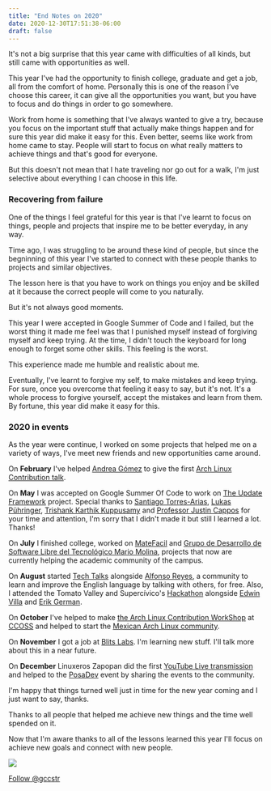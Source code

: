 ```yaml
---
title: "End Notes on 2020"
date: 2020-12-30T17:51:38-06:00
draft: false
---
```


It's not a big surprise that this year came with difficulties of all kinds, but still came with opportunities as well.

This year I've had the opportunity to finish college, graduate and get a job, all from the comfort of home. Personally this is one of the reason I’ve choose this career, it can give all the opportunities you want, but you have to focus and do things in order to go somewhere.

Work from home is something that I've always wanted to give a try, because you focus on the important stuff that actually make things happen and for sure this year did make it easy for this. Even better, seems like work from home came to stay. People will start to focus on what really matters to achieve things and that's good for everyone.

But this doesn't not mean that I hate traveling nor go out for a walk, I'm just selective about everything  I can choose in this life.

### Recovering from failure

One of the things I feel grateful for this year is that I've learnt to focus on things, people and projects that inspire me to be better everyday, in any way. 

Time ago, I was struggling to be around these kind of people, but since the begninning of this year I've started to connect with these people thanks to projects and similar objectives.

The lesson here is that you have to work on things you enjoy and be skilled at it because the correct people will come to you naturally.

But it's not always good moments.

This year I were accepted in Google Summer of Code and I failed, but the worst thing it made me feel was that I punished myself instead of forgiving myself and keep trying. At the time, I didn't  touch the keyboard for long enough to forget some other skills. This feeling is the worst.

This experience made me humble and realistic about me.

Eventually, I've learnt to forgive my self, to make mistakes and keep trying. For sure, once you overcome that feeling it easy to say, but it's not. It's a whole process to forgive yourself, accept the mistakes and learn from them. By fortune, this year did make it easy for this.

### 2020 in events

As the year were continue, I worked on some projects that helped me on a variety of ways, I've meet new friends and new opportunities came around.

On **February** I've helped [Andrea Gómez](https://github.com/da-edra) to give the first [Arch Linux Contribution talk](https://www.meetup.com/es/Open-SOurce-Mexico-OSOM/events/268481089/).

On **May** I was accepted on Google Summer Of Code to work on [The Update Framework](https://github.com/theupdateframework/tuf) project. Special thanks to [Santiago Torres-Arias](https://github.com/SantiagoTorres), [Lukas Pühringer](https://github.com/lukpueh), [Trishank Karthik Kuppusamy](https://github.com/trishankatdatadog) and [Professor Justin Cappos](https://github.com/JustinCappos) for your time and attention, I'm sorry that I didn't made it but still I learned a lot. Thanks!

On **July** I finished college, worked on [MateFacil](https://github.com/osstecmm/matefacil-demo) and [Grupo de Desarrollo de Software Libre del Tecnológico Mario Molina](https://github.com/osstecmm), projects that now are currently helping the academic community of the campus.

On **August** started [Tech Talks](https://t.me/techntalks) alongside [Alfonso Reyes](https://twitter.com/mxarc), a community to learn and improve the English language by talking with others, for free. Also, I attended the Tomato Valley and Supercívico's [Hackathon](https://twitter.com/supercivicosmx/status/1285378675693813760?s=20) alongside [Edwin Villa](https://twitter.com/villanomas) and [Erik German](https://github.com/eriko13).

On **October** I've helped to make [the Arch Linux Contribution WorkShop](https://www.youtube.com/watch?v=a4KpbdGiwtk) at [CCOSS](https://ccoss.org) and helped to start the [Mexican Arch Linux community](https://t.me/archlinuxmx).

On **November** I got a job at [Blits Labs](https://blits.net). I'm learning new stuff. I'll talk more about this in a near future.

On **December** Linuxeros Zapopan did the first [YouTube Live transmission](https://youtu.be/_xfMfBE0Rzw) and helped to the [PosaDev](https://twitter.com/gdldevcomms/status/1334936973535027210?s=20) event by sharing the events to the community.

I'm happy that things turned well just in time for the new year coming and I just want to say, thanks. 

Thanks to all people that helped me achieve new things and the time well spended on it.

Now that I'm aware thanks to all of the lessons learned this year I'll focus on achieve new goals and connect with new people.

![](https://i.imgur.com/YxCoO3o.png)

<a href="https://twitter.com/gccstr?ref_src=twsrc%5Etfw" class="twitter-follow-button" data-show-count="false">Follow @gccstr</a><script async src="https://platform.twitter.com/widgets.js" charset="utf-8"></script>
